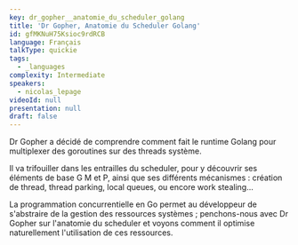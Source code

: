 ```yaml
---
key: dr_gopher__anatomie_du_scheduler_golang
title: 'Dr Gopher, Anatomie du Scheduler Golang'
id: gfMKNuH75Ksioc9rdRCB
language: Français
talkType: quickie
tags:
  - _languages
complexity: Intermediate
speakers:
  - nicolas_lepage
videoId: null
presentation: null
draft: false
---
```

Dr Gopher a décidé de comprendre comment fait le runtime Golang pour multiplexer des goroutines sur des threads système.


Il va trifouiller dans les entrailles du scheduler, pour y découvrir ses éléments de base G M et P, ainsi que ses différents mécanismes : création de thread, thread parking, local queues, ou encore work stealing...


La programmation concurrentielle en Go permet au développeur de s'abstraire de la gestion des ressources systèmes ; penchons-nous avec Dr Gopher sur l'anatomie du scheduler et voyons comment il optimise naturellement l'utilisation de ces ressources.